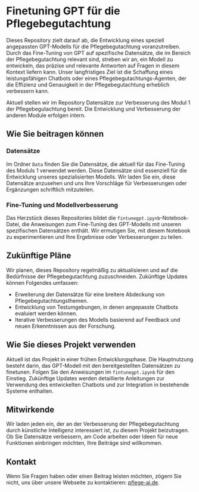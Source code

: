 <h1>Finetuning GPT für die Pflegebegutachtung</h1>
Dieses Repository zielt darauf ab, die Entwicklung eines speziell angepassten GPT-Modells für die Pflegebegutachtung voranzutreiben. Durch das Fine-Tuning von GPT auf spezifische Datensätze, die im Bereich der Pflegebegutachtung relevant sind, streben wir an, ein Modell zu entwickeln, das präzise und relevante Antworten auf Fragen in diesem Kontext liefern kann. Unser langfristiges Ziel ist die Schaffung eines leistungsfähigen Chatbots oder eines Pflegebegutachtungs-Agenten, der die Effizienz und Genauigkeit in der Pflegebegutachtung erheblich verbessern kann.
    <p>Aktuell stellen wir im Repository Datensätze zur Verbesserung des Modul 1 der Pflegebegutachtung bereit. Die Entwicklung und Verbesserung der anderen Module erfolgen intern.</p>
    <h2>Wie Sie beitragen können</h2>
    <h3>Datensätze</h3>
    <p>Im Ordner <code>Data</code> finden Sie die Datensätze, die aktuell für das Fine-Tuning des Moduls 1 verwendet werden. Diese Datensätze sind essenziell für die Entwicklung unseres spezialisierten Modells. Wir laden Sie ein, diese Datensätze anzusehen und uns Ihre Vorschläge für Verbesserungen oder Ergänzungen schriftlich mitzuteilen.</p>
    <h3>Fine-Tuning und Modellverbesserung</h3>
    <p>Das Herzstück dieses Repositories bildet die <code>fintunegpt.ipynb</code>-Notebook-Datei, die Anweisungen zum Fine-Tuning des GPT-Modells mit unseren spezifischen Datensätzen enthält. Wir ermutigen Sie, mit diesem Notebook zu experimentieren und Ihre Ergebnisse oder Verbesserungen zu teilen.</p>
    <h2>Zukünftige Pläne</h2>
    <p>Wir planen, dieses Repository regelmäßig zu aktualisieren und auf die Bedürfnisse der Pflegebegutachtung zuzuschneiden. Zukünftige Updates können Folgendes umfassen:</p>
    <ul>
        <li>Erweiterung der Datensätze für eine breitere Abdeckung von Pflegebegutachtungsthemen.</li>
        <li>Entwicklung von Testumgebungen, in denen angepasste Chatbots evaluiert werden können.</li>
        <li>Iterative Verbesserungen des Modells basierend auf Feedback und neuen Erkenntnissen aus der Forschung.</li>
    </ul>
    <h2>Wie Sie dieses Projekt verwenden</h2>
    <p>Aktuell ist das Projekt in einer frühen Entwicklungsphase. Die Hauptnutzung besteht darin, das GPT-Modell mit den bereitgestellten Datensätzen zu finetunen. Folgen Sie den Anweisungen im <code>fintunegpt.ipynb</code> für den Einstieg. Zukünftige Updates werden detaillierte Anleitungen zur Verwendung des entwickelten Chatbots und zur Integration in bestehende Systeme enthalten.</p>
    <h2>Mitwirkende</h2>
    <p>Wir laden jeden ein, der an der Verbesserung der Pflegebegutachtung durch künstliche Intelligenz interessiert ist, zu diesem Projekt beizutragen. Ob Sie Datensätze verbessern, am Code arbeiten oder Ideen für neue Funktionen einbringen möchten, Ihre Beiträge sind willkommen.</p>
    <h2>Kontakt</h2>
    <p>Wenn Sie Fragen haben oder einen Beitrag leisten möchten, zögern Sie nicht, uns über unsere Webseite zu kontaktieren: <a href="https://pflege-ai.de/">pflege-ai.de</a>.</p>

